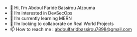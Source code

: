 - 👋 Hi, I’m Abdoul Faride Bassirou Alzouma
- 👀 I’m interested in DevSecOps
- 🌱 I’m currently learning MERN
- 💞️ I’m looking to collaborate on Real World Projects
- 📫 How to reach me : abdoulfaridbassirou7898@gmail.com

<!---
baafbass/baafbass is a ✨ special ✨ repository because its `README.md` (this file) appears on your GitHub profile.
You can click the Preview link to take a look at your changes.
--->
